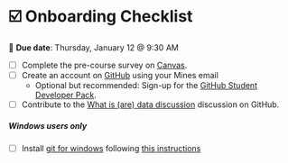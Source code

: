 # ☑️ Onboarding Checklist

📅 **Due date**: Thursday, January 12 @ 9:30 AM

- [ ] Complete the pre-course survey on [Canvas](https://elearning.mines.edu/courses/47620/quizzes/66767).  
- [ ] Create an account on  [GitHub](https://github.com/) using your Mines email
	- Optional but recommended: Sign-up for the [GitHub Student Developer Pack](https://education.github.com/pack).
- [ ] Contribute to the [What is (are) data discussion](https://github.com/GPGN-268/GPGN268-CORE/discussions/1) discussion on GitHub.

##### Windows users only
- [ ] Install [git for windows](https://gitforwindows.org/) following [this instructions](https://github.com/GPGN-268/GPGN268-CORE/blob/main/docs/git-windows-installer.pdf)
